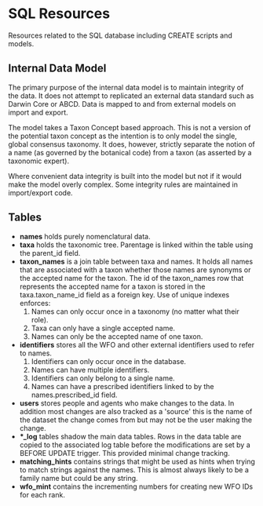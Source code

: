 # SQL Resources

Resources related to the SQL database including CREATE scripts and models.

## Internal Data Model

The primary purpose of the internal data model is to maintain integrity of the data. It does not attempt to replicated an external data standard such as Darwin Core or ABCD. Data is mapped to and from external models on import and export.

The model takes a Taxon Concept based approach. This is not a version of the potential taxon concept as the intention is to only model the single, global consensus taxonomy. It does, however, strictly separate the notion of a name (as governed by the botanical code) from a taxon (as asserted by a taxonomic expert).

Where convenient data integrity is built into the model but not if it would make the model overly complex. Some integrity rules are maintained in import/export code.

## Tables

- __names__ holds purely nomenclatural data.
- __taxa__ holds the taxonomic tree. Parentage is linked within the table using the parent_id field.
- __taxon_names__ is a join table between taxa and names. It holds all names that are associated with a taxon whether those names are synonyms or the accepted name for the taxon. The id of the taxon_names row that represents the accepted name for a taxon is stored in the taxa.taxon_name_id field as a foreign key. Use of unique indexes enforces:
    1. Names can only occur once in a taxonomy (no matter what their role).
    1. Taxa can only have a single accepted name.
    1. Names can only be the accepted name of one taxon. 
- __identifiers__ stores all the WFO and other external identifiers used to refer to names.
    1. Identifiers can only occur once in the database.
    1. Names can have multiple identifiers.
    1. Identifiers can only belong to a single name.
    1. Names can have a prescribed identifiers linked to by the names.prescribed_id field.
- __users__ stores people and agents who make changes to the data. In addition most changes are also tracked as a 'source' this is the name of the dataset the change comes from but may not be the user making the change.
- __\*\_log__ tables shadow the main data tables. Rows in the data table are copied to the associated log table before the modifications are set by a BEFORE UPDATE trigger. This provided minimal change tracking.
- __matching_hints__ contains strings that might be used as hints when trying to match strings against the names. This is almost always likely to be a family name but could be any string. 
- __wfo_mint__ contains the incrementing numbers for creating new WFO IDs for each rank.


